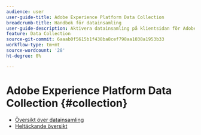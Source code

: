 ```yaml
---
audience: user
user-guide-title: Adobe Experience Platform Data Collection
breadcrumb-title: Handbok för datainsamling
user-guide-description: Aktivera datainsamling på klientsidan för Adobe Experience Platform Edge Network.
feature: Data Collection
source-git-commit: 6aaab0f5615b1f438ba8cef798aa1038a1953b33
workflow-type: tm+mt
source-wordcount: '28'
ht-degree: 0%

---
```



# Adobe Experience Platform Data Collection {#collection}

- [Översikt över datainsamling](./home.md)
- [Heltäckande översikt](./e2e.md)
